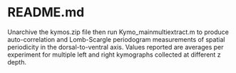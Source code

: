 # README.md
Unarchive the kymos.zip file then run Kymo_mainmultiextract.m to produce auto-correlation and Lomb-Scargle periodogram measurements of spatial periodicity in the dorsal-to-ventral axis. Values reported are averages per experiment for multiple left and right kymographs collected at different z depth.
